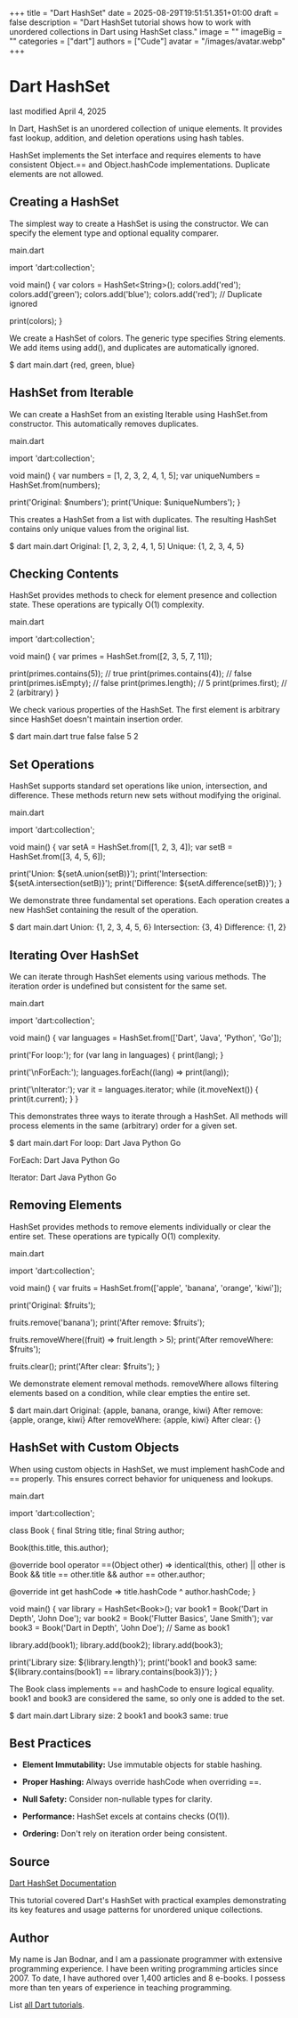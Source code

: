 +++
title = "Dart HashSet"
date = 2025-08-29T19:51:51.351+01:00
draft = false
description = "Dart HashSet tutorial shows how to work with unordered collections in Dart using HashSet class."
image = ""
imageBig = ""
categories = ["dart"]
authors = ["Cude"]
avatar = "/images/avatar.webp"
+++

# Dart HashSet

last modified April 4, 2025

In Dart, HashSet is an unordered collection of unique elements. It provides
fast lookup, addition, and deletion operations using hash tables.

HashSet implements the Set interface and requires elements to have consistent
Object.== and Object.hashCode implementations.
Duplicate elements are not allowed.

## Creating a HashSet

The simplest way to create a HashSet is using the constructor. We can specify
the element type and optional equality comparer.

main.dart
  

import 'dart:collection';

void main() {
  var colors = HashSet&lt;String&gt;();
  colors.add('red');
  colors.add('green');
  colors.add('blue');
  colors.add('red'); // Duplicate ignored

  print(colors);
}

We create a HashSet of colors. The generic type specifies String elements.
We add items using add(), and duplicates are automatically ignored.

$ dart main.dart
{red, green, blue}

## HashSet from Iterable

We can create a HashSet from an existing Iterable using HashSet.from constructor.
This automatically removes duplicates.

main.dart
  

import 'dart:collection';

void main() {
  var numbers = [1, 2, 3, 2, 4, 1, 5];
  var uniqueNumbers = HashSet.from(numbers);

  print('Original: $numbers');
  print('Unique: $uniqueNumbers');
}

This creates a HashSet from a list with duplicates. The resulting HashSet
contains only unique values from the original list.

$ dart main.dart
Original: [1, 2, 3, 2, 4, 1, 5]
Unique: {1, 2, 3, 4, 5}

## Checking Contents

HashSet provides methods to check for element presence and collection state.
These operations are typically O(1) complexity.

main.dart
  

import 'dart:collection';

void main() {
  var primes = HashSet.from([2, 3, 5, 7, 11]);

  print(primes.contains(5));    // true
  print(primes.contains(4));    // false
  print(primes.isEmpty);       // false
  print(primes.length);        // 5
  print(primes.first);         // 2 (arbitrary)
}

We check various properties of the HashSet. The first element is arbitrary
since HashSet doesn't maintain insertion order.

$ dart main.dart
true
false
false
5
2

## Set Operations

HashSet supports standard set operations like union, intersection, and difference.
These methods return new sets without modifying the original.

main.dart
  

import 'dart:collection';

void main() {
  var setA = HashSet.from([1, 2, 3, 4]);
  var setB = HashSet.from([3, 4, 5, 6]);

  print('Union: ${setA.union(setB)}');
  print('Intersection: ${setA.intersection(setB)}');
  print('Difference: ${setA.difference(setB)}');
}

We demonstrate three fundamental set operations. Each operation creates a new
HashSet containing the result of the operation.

$ dart main.dart
Union: {1, 2, 3, 4, 5, 6}
Intersection: {3, 4}
Difference: {1, 2}

## Iterating Over HashSet

We can iterate through HashSet elements using various methods. The iteration
order is undefined but consistent for the same set.

main.dart
  

import 'dart:collection';

void main() {
  var languages = HashSet.from(['Dart', 'Java', 'Python', 'Go']);

  print('For loop:');
  for (var lang in languages) {
    print(lang);
  }

  print('\nForEach:');
  languages.forEach((lang) =&gt; print(lang));

  print('\nIterator:');
  var it = languages.iterator;
  while (it.moveNext()) {
    print(it.current);
  }
}

This demonstrates three ways to iterate through a HashSet. All methods
will process elements in the same (arbitrary) order for a given set.

$ dart main.dart
For loop:
Dart
Java
Python
Go

ForEach:
Dart
Java
Python
Go

Iterator:
Dart
Java
Python
Go

## Removing Elements

HashSet provides methods to remove elements individually or clear the entire set.
These operations are typically O(1) complexity.

main.dart
  

import 'dart:collection';

void main() {
  var fruits = HashSet.from(['apple', 'banana', 'orange', 'kiwi']);

  print('Original: $fruits');

  fruits.remove('banana');
  print('After remove: $fruits');

  fruits.removeWhere((fruit) =&gt; fruit.length &gt; 5);
  print('After removeWhere: $fruits');

  fruits.clear();
  print('After clear: $fruits');
}

We demonstrate element removal methods. removeWhere allows filtering
elements based on a condition, while clear empties the entire set.

$ dart main.dart
Original: {apple, banana, orange, kiwi}
After remove: {apple, orange, kiwi}
After removeWhere: {apple, kiwi}
After clear: {}

## HashSet with Custom Objects

When using custom objects in HashSet, we must implement hashCode and == properly.
This ensures correct behavior for uniqueness and lookups.

main.dart
  

import 'dart:collection';

class Book {
  final String title;
  final String author;

  Book(this.title, this.author);

  @override
  bool operator ==(Object other) =&gt;
      identical(this, other) ||
      other is Book &amp;&amp; title == other.title &amp;&amp; author == other.author;

  @override
  int get hashCode =&gt; title.hashCode ^ author.hashCode;
}

void main() {
  var library = HashSet&lt;Book&gt;();
  var book1 = Book('Dart in Depth', 'John Doe');
  var book2 = Book('Flutter Basics', 'Jane Smith');
  var book3 = Book('Dart in Depth', 'John Doe'); // Same as book1

  library.add(book1);
  library.add(book2);
  library.add(book3);

  print('Library size: ${library.length}');
  print('book1 and book3 same: ${library.contains(book1) == library.contains(book3)}');
}

The Book class implements == and hashCode to ensure logical equality.
book1 and book3 are considered the same, so only one is added to the set.

$ dart main.dart
Library size: 2
book1 and book3 same: true

## Best Practices

- **Element Immutability:** Use immutable objects for stable hashing.

- **Proper Hashing:** Always override hashCode when overriding ==.

- **Null Safety:** Consider non-nullable types for clarity.

- **Performance:** HashSet excels at contains checks (O(1)).

- **Ordering:** Don't rely on iteration order being consistent.

## Source

[Dart HashSet Documentation](https://api.dart.dev/stable/dart-collection/HashSet-class.html)

This tutorial covered Dart's HashSet with practical examples demonstrating its
key features and usage patterns for unordered unique collections.

## Author

My name is Jan Bodnar, and I am a passionate programmer with extensive
programming experience. I have been writing programming articles since 2007.
To date, I have authored over 1,400 articles and 8 e-books. I possess more
than ten years of experience in teaching programming.

List [all Dart tutorials](/dart/).